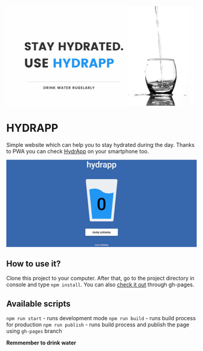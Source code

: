 ![cover](https://raw.githubusercontent.com/kos-tomasz/hydrapp/master/src/assets/img/cover.png)
# HYDRAPP 

Simple website which can help you to stay hydrated during the day.
Thanks to PWA you can check [HydrApp](https://kos-tomasz.github.io/hydrapp/) on your smartphone too.
 

![app](https://raw.githubusercontent.com/kos-tomasz/hydrapp/master/src/assets/img/app.PNG)

## How to use it?

Clone this project to your computer. After that, go to the project directory in console and type `npm install`.
You can also [check it out](https://kos-tomasz.github.io/hydrapp/) through gh-pages.
## Available scripts

`npm run start` - runs development mode
`npm run build` - runs build process for production
`npm run publish` - runs build process and publish the page using `gh-pages` branch

**Remmember to drink water**